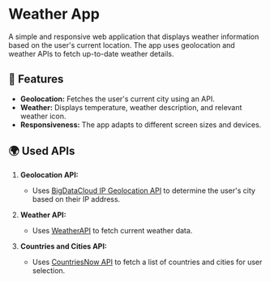 # Weather App

A simple and responsive web application that displays weather information based on the user's current location. The app uses geolocation and weather APIs to fetch up-to-date weather details.

## 🚀 Features

- **Geolocation:** Fetches the user's current city using an API.
- **Weather:** Displays temperature, weather description, and relevant weather icon.
- **Responsiveness:** The app adapts to different screen sizes and devices.

## 🌍 Used APIs

1. **Geolocation API:**
   - Uses [BigDataCloud IP Geolocation API](https://www.bigdatacloud.com/ip-geolocation) to determine the user's city based on their IP address.

2. **Weather API:**
   - Uses [WeatherAPI](https://www.weatherapi.com/) to fetch current weather data.

3. **Countries and Cities API:**
   - Uses [CountriesNow API](https://countriesnow.space/) to fetch a list of countries and cities for user selection.
